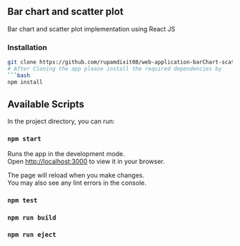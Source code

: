 ## Bar chart and scatter plot

Bar chart and scatter plot implementation using React JS

### Installation

````bash
git clone https://github.com/rupamdixit08/web-application-barChart-scatterPlot.git
# After Cloning the app please install the required dependencies by
```bash
npm install
````

## Available Scripts

In the project directory, you can run:

### `npm start`

Runs the app in the development mode.\
Open [http://localhost:3000](http://localhost:3000) to view it in your browser.

The page will reload when you make changes.\
You may also see any lint errors in the console.

### `npm test`

### `npm run build`

### `npm run eject`
